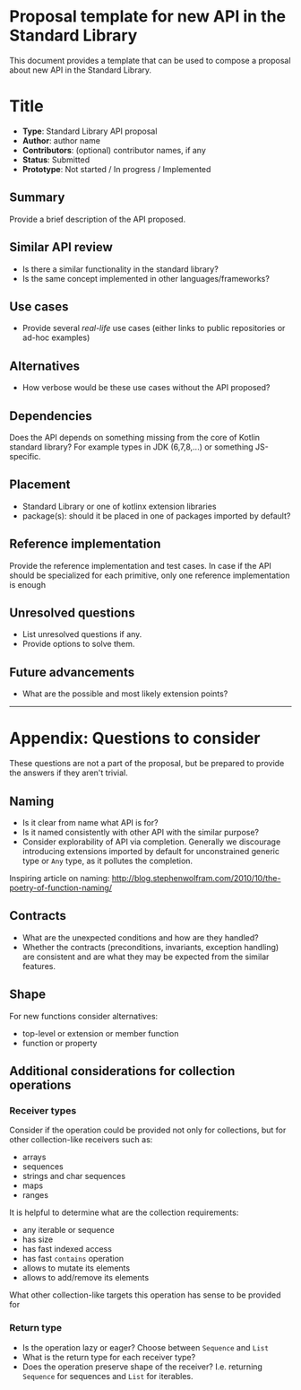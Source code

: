 # Proposal template for new API in the Standard Library

This document provides a template that can be used to compose a proposal about new API in the Standard Library.

# Title

* **Type**: Standard Library API proposal
* **Author**: author name
* **Contributors**: (optional) contributor names, if any
* **Status**: Submitted
* **Prototype**: Not started / In progress / Implemented


## Summary

Provide a brief description of the API proposed.

## Similar API review

* Is there a similar functionality in the standard library?
* Is the same concept implemented in other languages/frameworks?

## Use cases

* Provide several *real-life* use cases (either links to public repositories or ad-hoc examples)

## Alternatives

* How verbose would be these use cases without the API proposed?

## Dependencies

Does the API depends on something missing from the core of Kotlin standard library?
For example types in JDK (6,7,8,...) or something JS-specific.

## Placement

* Standard Library or one of kotlinx extension libraries
* package(s): should it be placed in one of packages imported by default?

## Reference implementation

Provide the reference implementation and test cases.
In case if the API should be specialized for each primitive, only one reference implementation is enough

## Unresolved questions

* List unresolved questions if any.
* Provide options to solve them.

## Future advancements

* What are the possible and most likely extension points?


-------

# Appendix: Questions to consider
These questions are not a part of the proposal,
but be prepared to provide the answers if they aren't trivial.

## Naming

* Is it clear from name what API is for?
* Is it named consistently with other API with the similar purpose?
* Consider explorability of API via completion.
    Generally we discourage introducing extensions imported by default for unconstrained generic type or `Any` type, as it pollutes the completion.

Inspiring article on naming: http://blog.stephenwolfram.com/2010/10/the-poetry-of-function-naming/

## Contracts

* What are the unexpected conditions and how are they handled?
* Whether the contracts (preconditions, invariants, exception handling) are consistent and are what they may be expected from the similar features.

## Shape

For new functions consider alternatives:

* top-level or extension or member function
* function or property

## Additional considerations for collection operations

### Receiver types

Consider if the operation could be provided not only for collections,
but for other collection-like receivers such as:

* arrays
* sequences
* strings and char sequences
* maps
* ranges

It is helpful to determine what are the collection requirements:

* any iterable or sequence
* has size
* has fast indexed access
* has fast `contains` operation
* allows to mutate its elements
* allows to add/remove its elements

What other collection-like targets this operation has sense to be provided for


### Return type

* Is the operation lazy or eager? Choose between `Sequence` and `List`
* What is the return type for each receiver type?
* Does the operation preserve shape of the receiver?
I.e. returning `Sequence` for sequences and `List` for iterables.

